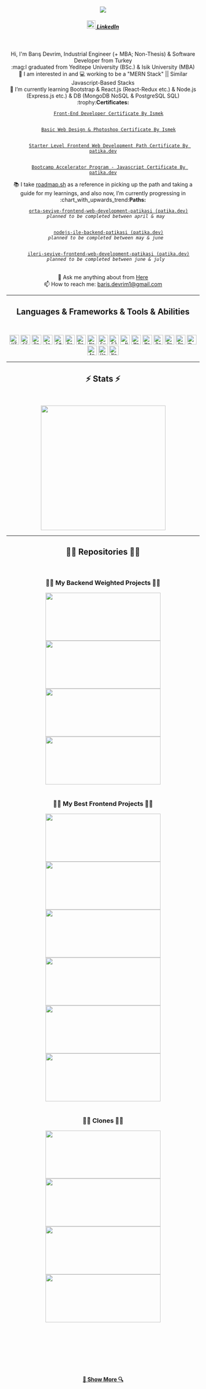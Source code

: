 <!-- <img align="right" src="https://visitor-badge.laobi.icu/badge?page_id=BarisGc.visitor-badge"> -->

  <h1 align="center">
    <a href="https://git.io/typing-svg">
      <img src="https://readme-typing-svg.herokuapp.com/?lines=Hi,+There!;This+is+Barış+Devrim....;Nice+to+meet+you!&center=true&size=30">
    </a>
  </h1>

  <h5 align="center">
      <a href="https://www.linkedin.com/in/baris-devrim/" title="LinkedIn Profile"><img width="22" src="https://github.com/BarisGc/Images/blob/main/svg/linkedin-svgrepo-com.svg"> LinkedIn </a>
<!--       <a href="https://www.hackerrank.com/BarisGc" title="HackerRank Profile"><img width="22" src="https://github.com/BarisGc/Images/blob/main/png/240px-HackerRank_Icon-1000px.png"> HackerRank </a> -->
  </h5>
  <br>
  <p align="center">
     Hi, I'm Barış Devrim, Industrial Engineer (+ MBA; Non-Thesis) & Software Developer from Turkey
    <br>
    :mag:I graduated from Yeditepe University (BSc.) & Isik University (MBA)
    <br>
    👀 I am interested in and 💻 working to be a "MERN Stack" || Similar Javascript-Based Stacks 
    <br>
  🌱 I’m currently learning Bootstrap & React.js (React-Redux etc.) & Node.js (Express.js etc.) & DB (MongoDB NoSQL & PostgreSQL SQL)
    <br>
 	:trophy:<b>Certificates:</b>
  <br>
  <code>
    <a href="https://drive.google.com/file/d/1sLa90Eutc0b_Tfr9gXc44E9xNvseI3xO/view?usp=sharing" title="Front-End Developer Certificate By Ismek">Front-End Developer Certificate By Ismek</a>
    </code>
  <br>
  <code>
    <a href="https://drive.google.com/file/d/17mny1ttUJfbhjmq2ZAcyT0LwSVX9ryGE/view?usp=sharing" title="Basic Web Design & Photoshop Certificate By Ismek">Basic Web Design & Photoshop Certificate By Ismek</a>
    </code>
  <br>
  <code>
    <a href="https://app.patika.dev/certificates/fxLH9mb" title="Starter Level Frontend Web Development Path Certificate By patika.dev">Starter Level Frontend Web Development Path Certificate By patika.dev</a>
    </code>
  <br>
  <code>
    <a href="https://app.patika.dev/certificates/fxLmc8P" title="Bootcamp Accelerator Program - Javascript Certificate By patika.dev">Bootcamp Accelerator Program - Javascript Certificate By patika.dev</a>
  </code>
  <br>
     📚 I take <a href="https://roadmap.sh/" title="roadmap.sh">roadmap.sh</a>  </code>as a reference in picking up the path and taking a guide for my learnings, and also now, I’m currently progressing in
     <br>
    :chart_with_upwards_trend:<b>Paths:</b>
    <br>
    <code>
    <a href="https://app.patika.dev/paths/orta-seviye-frontend-web-development-patikasi" title="orta-seviye-frontend-web-development-patikasi">orta-seviye-frontend-web-development-patikasi (patika.dev)</a>
  <i>planned to be completed between april & may</i>
    </code>
    <br>
    <code>
    <a href="https://app.patika.dev/paths/nodejs-ile-backend-patikasi" title="nodejs-ile-backend-patikasi">nodejs-ile-backend-patikasi (patika.dev)</a>
  <i>planned to be completed between may & june</i>
    </code>
    <br>
    <code>
    <a href="https://app.patika.dev/paths/ileri-seviye-frontend-web-development-patikasi-" title="ileri-seviye-frontend-web-development-patikasi">ileri-seviye-frontend-web-development-patikasi (patika.dev)</a>
  <i>planned to be completed between june & july</i>
    </code>
    <br>
<!--     <b>Single Courses: this section may be added in the future...</b> --> 
    <br>
    💬 Ask me anything about from <a href="https://github.com/BarisGc/BarisGc/issues" title="Issues">Here</a>
    <br>
    📫 How to reach me: <a href="mailto: baris.devrim1@gmail.com">baris.devrim1@gmail.com</a>
  </p>

  <hr>
  <h2 align="center">Languages & Frameworks & Tools & Abilities</h2>
  <br>
  <p align="center">
    <code><img title="HTML" height="25" src="https://github.com/BarisGc/Images/blob/main/svg/html-1.svg"></code>
    <code><img title="CSS" height="25" src="https://github.com/BarisGc/Images/blob/main/svg/css-3.svg"></code>
    <code><img title="Bootstrap" height="25" src="https://github.com/BarisGc/Images/blob/main/svg/bootstrap-5-1.svg"></code>
    <code><img title="Javascript" height="25" src="https://github.com/BarisGc/Images/blob/main/svg/logo-javascript.svg"></code>
  <code><img title="C#" height="25" src="https://github.com/BarisGc/Images/blob/main/svg/c-sharp-svgrepo-com.svg"></code>
    <code><img title="React" height="25" src="https://github.com/BarisGc/Images/blob/main/svg/react-1.svg"></code>
    <code><img title="Redux" height="25" src="https://github.com/BarisGc/Images/blob/main/svg/redux.svg"></code>
    <code><img title="Node.js" height="25" src="https://github.com/BarisGc/Images/blob/main/svg/nodejs-1.svg"></code>
    <code><img title="Express.js" height="25" src="https://github.com/BarisGc/Images/blob/main/svg/express-109.svg"></code>
    <code><img title="EJS" height="25" src="https://github.com/BarisGc/Images/blob/main/png/ejs.png"></code>
  <code><img title=".Net Core" height="25" src="https://github.com/BarisGc/Images/blob/main/svg/dotnet-svgrepo-com.svg"></code>
    <code><img title="MongoDB" height="25" src="https://github.com/BarisGc/Images/blob/main/svg/mongodb-icon-1.svg"></code>
    <code><img title="Mongoose" height="25" src="https://github.com/BarisGc/Images/blob/main/jpeg/mongoose.jpeg"></code>
    <code><img title="Redis" height="25" src="https://github.com/BarisGc/Images/blob/main/svg/redis.svg"></code>
    <code><img title="PostgreSQL" height="25" src="https://github.com/BarisGc/Images/blob/main/svg/postgresql.svg"></code>
    <code><img title="Postman" height="25" src="https://github.com/BarisGc/Images/blob/main/svg/postman.svg"></code>
    <img title="Docker" height="25" src="https://github.com/BarisGc/Images/blob/main/svg/docker.svg">
    <code><img title="Apollo GrapQL" height="25" src="https://github.com/BarisGc/Images/blob/main/svg/apollo-graphql-1.svg"></code>
  <code><img title="Heroku" height="25" src="https://github.com/BarisGc/Images/blob/main/svg/heroku-4.svg"></code>
  <code><img title="Netlify" height="25" src="https://github.com/BarisGc/Images/blob/main/svg/netlify.svg"></code>
  </p>
  <hr>

  <h2 align="center">⚡ Stats ⚡</h2>
  <br>
  <p align=center>
    <div align=center>
      <a href="https://github.com/anuraghazra/github-readme-stats">
        <img width=325 align="center" src="https://github-readme-stats.vercel.app/api/top-langs/?username=barisgc&hide=c%23,powershell,Mathematica,Ruby,Objective-C,Objective-C%2b%2b,Cuda,Shell,scss&title_color=61dafb&text_color=ffffff&icon_color=61dafb&bg_color=20232a&langs_count=8&layout=compact&border_color=61dafb&hide_border=true" />
      </a>
    </div>
  </p>

  <hr>

  <h2 align="center">👨‍💻 Repositories 👨‍💻</h2>
  <br>
  <div  align="center">
  <h3 align="center">👨‍💻 My Backend Weighted Projects 👨‍💻</h3>
  <a   href="https://github.com/BarisGc/SmartEdu-Education-Portal" title="https://github.com/BarisGc/SmartEdu-Education-Portal"><img   width="300" height="125" src="https://github-readme-stats.vercel.app/api/pin/?username=barisgc&repo=SmartEdu-Education-Portal&theme=react&border_color=61dafb&border_radius=10"></a>
  <a   href="https://github.com/BarisGc/todo-app-react-redux-express" title="todo-app-react-redux-express"><img   width="300" height="125" src="https://github-readme-stats.vercel.app/api/pin/?username=barisgc&repo=todo-app-react-redux-express&theme=react&border_color=61dafb&border_radius=10"></a>
  <a   href="https://github.com/BarisGc/xCompany1-Internship-Coding-Task" title="xCompany1-Internship-Coding-Task"><img   width="300" height="125" src="https://github-readme-stats.vercel.app/api/pin/?username=barisgc&repo=xCompany1-Internship-Coding-Task&theme=react&border_color=61dafb&border_radius=10"></a>
  <a   href="https://github.com/BarisGc/CleanBlog" title="CleanBlog"><img   width="300" height="125" src="https://github-readme-stats.vercel.app/api/pin/?username=barisgc&repo=CleanBlog&theme=react&border_color=61dafb&border_radius=10"></a>
    </div>
  <br>
  <h3 align="center">👨‍💻 My Best Frontend Projects 👨‍💻</h3>
  <div  align="center">
  <a   href="https://github.com/BarisGc/notes-app" title="Notes-App"><img   width="300" height="125" src="https://github-readme-stats.vercel.app/api/pin/?username=barisgc&repo=notes-app&theme=react&border_color=61dafb&border_radius=10"></a>
  <a   href="https://github.com/BarisGc/spend-money-app" title="Spend-Money-App"><img   width="300" height="125" src="https://github-readme-stats.vercel.app/api/pin/?username=barisgc&repo=spend-money-app&theme=react&border_color=61dafb&border_radius=10"></a>
  <a   href="https://github.com/BarisGc/cat-api-app" title="Cat-Api-App"><img   width="300" height="125" src="https://github-readme-stats.vercel.app/api/pin/?username=barisgc&repo=cat-api-app&theme=react&border_color=61dafb&border_radius=10"></a>
  </div>
  <div  align="center">
  <a   href="https://github.com/BarisGc/memory-game" title="Memory-Game"><img   width="300" height="125" src="https://github-readme-stats.vercel.app/api/pin/?username=barisgc&repo=memory-game&theme=react&border_color=61dafb&border_radius=10"></a>
  <a   href="https://github.com/BarisGc/TodoList_VanillaJS" title="TodoList_VanillaJS"><img   width="300" height="125" src="https://github-readme-stats.vercel.app/api/pin/?username=barisgc&repo=TodoList_VanillaJS&theme=react&border_color=61dafb&border_radius=10"></a>
  <a   href="https://github.com/BarisGc/text-generator-app" title="Text-Generator-App"><img   width="300" height="125" src="https://github-readme-stats.vercel.app/api/pin/?username=barisgc&repo=text-generator-app&theme=react&border_color=61dafb&border_radius=10"></a>
  </div>
  <br>
  <div  align="center">
  <h3 align="center">👨‍💻 Clones 👨‍💻</h3>
  <a   href="https://github.com/BarisGc/Bootstrap_Medium_Clone" title="Index Page Of medium.com(Mobile Responsive)"><img   width="300" height="125" src="https://github-readme-stats.vercel.app/api/pin/?username=barisgc&repo=Bootstrap_Medium_Clone&theme=react&border_color=61dafb&border_radius=10"></a>
  <a   href="https://github.com/BarisGc/Bootstrap_Linkedin_Clone" title="Linkedin Homepage"><img   width="300" height="125" src="https://github-readme-stats.vercel.app/api/pin/?username=barisgc&repo=Bootstrap_Linkedin_Clone&theme=react&border_color=61dafb&border_radius=10"></a>
  <a   href="https://github.com/BarisGc/Bootstrap_Instagram_Clone" title="Instagram Homepage"><img   width="300" height="125" src="https://github-readme-stats.vercel.app/api/pin/?username=barisgc&repo=Bootstrap_Instagram_Clone&theme=react&border_color=61dafb&border_radius=10"></a>
  <a   href="https://github.com/BarisGc/Ismek_Clone" title="A Page Which Belongs To Old Enstitü Istanbul Ismek Website"><img   width="300" height="125" src="https://github-readme-stats.vercel.app/api/pin/?username=barisgc&repo=Ismek_Clone&theme=react&border_color=61dafb&border_radius=10"></a>
  </div>
  <br>
</div>
  <br><br><br><br><br><br>

  <h4 align="center">
    <a href="https://github.com/BarisGc?tab=repositories" title="Show Repositories">🔎 Show More 🔍</a>
  </h4>

  <!--

  Here are some ideas to get you started:

  - 🔭 I’m currently working on ...
  - 🌱 I’m currently learning ...
  - 👯 I’m looking to collaborate on ...
  - 🤔 I’m looking for help with ...
  - 💬 Ask me about ...
  - 📫 How to reach me: ...
  - 😄 Pronouns: ...
  - ⚡ Fun fact: ...


  Notes: If you want use this readme, firstly star it please. If you can't align your repositories like this, please change your repository desription to shorter than now. Maybe 4 or 5 word will be good.

  ![Metrics](https://metrics.lecoq.io/ramazansancar?template=classic&base.header=0&base.activity=0&base.community=0&base.repositories=0&base.metadata=0&achievements=1&achievements.threshold=C&achievements.secrets=true&achievements.limit=0&config.timezone=Europe%2FIstanbul)

  -->
